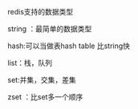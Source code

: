 redis支持的数据类型

string ：最简单的数据类型

hash:可以当做表hash table 比string快

list：栈，队列

set:并集，交集，差集

zset ：比set多一个顺序